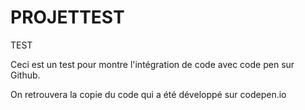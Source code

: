 # PROJETTEST
TEST

Ceci est un test pour montre l'intégration de code avec code pen sur Github.

On retrouvera la copie du code qui a été développé sur codepen.io
